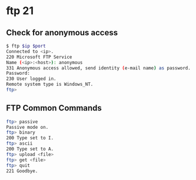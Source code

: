 # ftp 21

## Check for anonymous access

``` bash
$ ftp $ip $port
Connected to <ip>.
220 Microsoft FTP Service
Name (<ip>:<host>): anonymous
331 Anonymous access allowed, send identity (e-mail name) as password.
Password:
230 User logged in.
Remote system type is Windows_NT.
ftp>
```

## FTP Common Commands

``` bash
ftp> passive
Passive mode on.
ftp> binary
200 Type set to I.
ftp> ascii
200 Type set to A.
ftp> upload <file>
ftp> get <file>
ftp> quit
221 Goodbye.
```